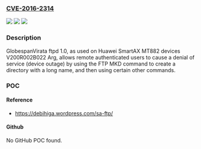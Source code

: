 ### [CVE-2016-2314](https://cve.mitre.org/cgi-bin/cvename.cgi?name=CVE-2016-2314)
![](https://img.shields.io/static/v1?label=Product&message=n%2Fa&color=blue)
![](https://img.shields.io/static/v1?label=Version&message=n%2Fa&color=blue)
![](https://img.shields.io/static/v1?label=Vulnerability&message=n%2Fa&color=brighgreen)

### Description

GlobespanVirata ftpd 1.0, as used on Huawei SmartAX MT882 devices V200R002B022 Arg, allows remote authenticated users to cause a denial of service (device outage) by using the FTP MKD command to create a directory with a long name, and then using certain other commands.

### POC

#### Reference
- https://debihiga.wordpress.com/sa-ftp/

#### Github
No GitHub POC found.

